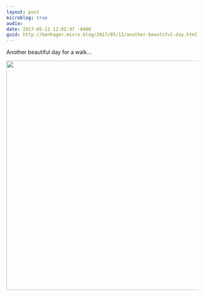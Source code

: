 ```yaml
---
layout: post
microblog: true
audio: 
date: 2017-05-12 12:02:47 -0400
guid: http://benhager.micro.blog/2017/05/12/another-beautiful-day.html
---
```

Another beautiful day for a walk...

<img src="http://benhager.micro.blog/uploads/2017/95549bdd26.jpg" width="600" height="600" style="height: auto" />
